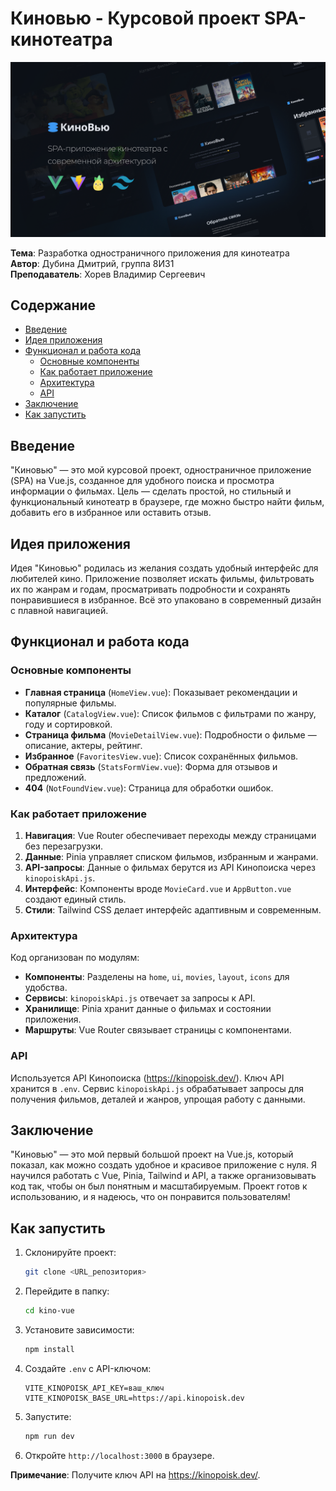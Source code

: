 # Киновью - Курсовой проект SPA-кинотеатра

![Иллюстрация к проекту](Обложка.png)

**Тема**: Разработка одностраничного приложения для кинотеатра  
**Автор**: Дубина Дмитрий, группа 8И31  
**Преподаватель**: Хорев Владимир Сергеевич  

## Содержание
- [Введение](#введение)
- [Идея приложения](#идея-приложения)
- [Функционал и работа кода](#функционал-и-работа-кода)
  - [Основные компоненты](#основные-компоненты)
  - [Как работает приложение](#как-работает-приложение)
  - [Архитектура](#архитектура)
  - [API](#api)
- [Заключение](#заключение)
- [Как запустить](#как-запустить)

## Введение
"Киновью" — это мой курсовой проект, одностраничное приложение (SPA) на Vue.js, созданное для удобного поиска и просмотра информации о фильмах. Цель — сделать простой, но стильный и функциональный кинотеатр в браузере, где можно быстро найти фильм, добавить его в избранное или оставить отзыв.

## Идея приложения
Идея "Киновью" родилась из желания создать удобный интерфейс для любителей кино. Приложение позволяет искать фильмы, фильтровать их по жанрам и годам, просматривать подробности и сохранять понравившиеся в избранное. Всё это упаковано в современный дизайн с плавной навигацией.

## Функционал и работа кода

### Основные компоненты
- **Главная страница** (`HomeView.vue`): Показывает рекомендации и популярные фильмы.
- **Каталог** (`CatalogView.vue`): Список фильмов с фильтрами по жанру, году и сортировкой.
- **Страница фильма** (`MovieDetailView.vue`): Подробности о фильме — описание, актеры, рейтинг.
- **Избранное** (`FavoritesView.vue`): Список сохранённых фильмов.
- **Обратная связь** (`StatsFormView.vue`): Форма для отзывов и предложений.
- **404** (`NotFoundView.vue`): Страница для обработки ошибок.

### Как работает приложение
1. **Навигация**: Vue Router обеспечивает переходы между страницами без перезагрузки.
2. **Данные**: Pinia управляет списком фильмов, избранным и жанрами.
3. **API-запросы**: Данные о фильмах берутся из API Кинопоиска через `kinopoiskApi.js`.
4. **Интерфейс**: Компоненты вроде `MovieCard.vue` и `AppButton.vue` создают единый стиль.
5. **Стили**: Tailwind CSS делает интерфейс адаптивным и современным.

### Архитектура
Код организован по модулям:
- **Компоненты**: Разделены на `home`, `ui`, `movies`, `layout`, `icons` для удобства.
- **Сервисы**: `kinopoiskApi.js` отвечает за запросы к API.
- **Хранилище**: Pinia хранит данные о фильмах и состоянии приложения.
- **Маршруты**: Vue Router связывает страницы с компонентами.

### API
Используется API Кинопоиска (https://kinopoisk.dev/). Ключ API хранится в `.env`. Сервис `kinopoiskApi.js` обрабатывает запросы для получения фильмов, деталей и жанров, упрощая работу с данными.

## Заключение
"Киновью" — это мой первый большой проект на Vue.js, который показал, как можно создать удобное и красивое приложение с нуля. Я научился работать с Vue, Pinia, Tailwind и API, а также организовывать код так, чтобы он был понятным и масштабируемым. Проект готов к использованию, и я надеюсь, что он понравится пользователям!

## Как запустить
1. Склонируйте проект:
   ```bash
   git clone <URL_репозитория>
   ```
2. Перейдите в папку:
   ```bash
   cd kino-vue
   ```
3. Установите зависимости:
   ```bash
   npm install
   ```
4. Создайте `.env` с API-ключом:
   ```
   VITE_KINOPOISK_API_KEY=ваш_ключ
   VITE_KINOPOISK_BASE_URL=https://api.kinopoisk.dev
   ```
5. Запустите:
   ```bash
   npm run dev
   ```
6. Откройте `http://localhost:3000` в браузере.

**Примечание**: Получите ключ API на https://kinopoisk.dev/.
